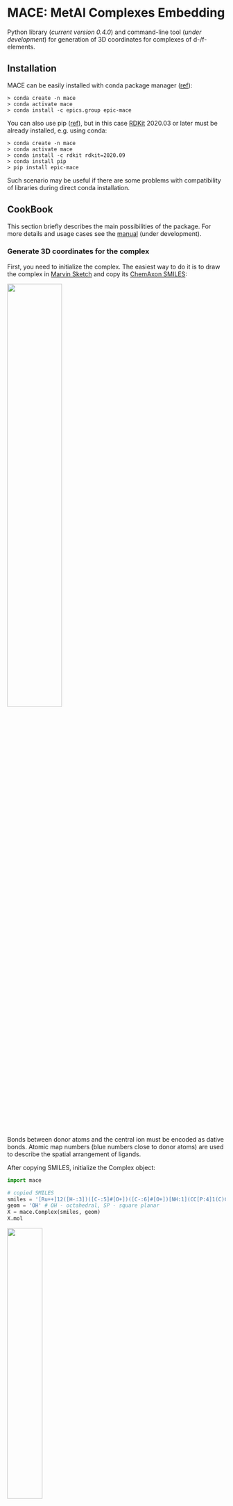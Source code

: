 # MACE: MetAl Complexes Embedding

Python library (*current version 0.4.0*) and command-line tool (*under development*) for generation of 3D coordinates for complexes of d-/f-elements.

## Installation

MACE can be easily installed with conda package manager ([ref](https://anaconda.org/epics.group/epic-mace)):

```
> conda create -n mace
> conda activate mace
> conda install -c epics.group epic-mace
```

You can also use pip ([ref](https://pypi.org/project/epic-mace/)), but in this case [RDKit](https://www.rdkit.org/) 2020.03 or later must be already installed, e.g. using conda:

```
> conda create -n mace
> conda activate mace
> conda install -c rdkit rdkit=2020.09
> conda install pip
> pip install epic-mace
```

Such scenario may be useful if there are some problems with compatibility of libraries during direct conda installation.

## CookBook

This section briefly describes the main possibilities of the package. For more details and usage cases see the [manual](manual/manual.md) (under development).

### Generate 3D coordinates for the complex

First, you need to initialize the complex. The easiest way to do it is to draw the complex in [Marvin Sketch](https://chemaxon.com/products/marvin) and copy its [ChemAxon SMILES](https://docs.chemaxon.com/display/docs/smiles.md):

<img src="manual/pics/README/marvin_copy_smiles.png" width="50%" />

Bonds between donor atoms and the central ion must be encoded as dative bonds. Atomic map numbers (blue numbers close to donor atoms) are used to describe the spatial arrangement of ligands.

After copying SMILES, initialize the Complex object:

```python
import mace

# copied SMILES
smiles = '[Ru++]12([H-:3])([C-:5]#[O+])([C-:6]#[O+])[NH:1](CC[P:4]1(C)C)CC[P:2]2(C)C |C:9.9,14.15,6.5,1.0,2.1,4.3|'
geom = 'OH' # OH - octahedral, SP - square planar
X = mace.Complex(smiles, geom)
X.mol
```

<img src="manual/pics/README/X1.png" width="40%" />

To generate atomic coordinates, use `AddConformer` or `AddConformers` methods:

```python
conf_idxs = X.AddConformers(numConfs = 5)
X.ToXYZ('test.xyz', confId = 'all')
```

Here's the result:

<img src="manual/pics/README/X1_3D.png" width="50%"/>

### Search of stereomers

In homogeneous catalysis you do not know structure of the complex *a priori*. Thus, you need to analyze all possible stereomers. For the purpose, first initialize complex, and this time let's do it from ligands:

```python
import mace

# SMILES of ligands copied from Marvin Sketch
# donor atoms must have any non-zero map number
ligands = ['C[P:1](C)CC[NH:1]CC[P:1](C)C', '[H-:1]', '[C-:1]#[O+]', '[C-:1]#[O+]']
CA = '[Ru+2]' # SMILES of central atom
geom = 'OH'
X = mace.ComplexFromLigands(ligands, CA, geom)
```

You can not generate atomic coordinates for this complex as it contains incorrect information on the spatial arrangement of ligands (all donor atoms are in the first position):

```python
X.AddConformer()
##> Bad SMILES: isotopic labels are not unique
##> 
##> The initial SMILES contains insufficient or erroneous info
##> on the positions of the ligands around the central atom
##> encoded with isotopic labels.
##> To use 3D generation and other features, generate
##> possible stereomers using GetStereomers method.
print(X.GetNumConformers())
##> 0
```

Next, let's find all possible stereomers:

```python
Xs = X.GetStereomers(regime = 'all', dropEnantiomers = False)
print(len(Xs))
##> 9
Xs = X.GetStereomers(regime = 'all', dropEnantiomers = True)
print(len(Xs))
##> 7
```

So, this complex has 7 stereomers, and 2 of them are enantiomeric. Let's generate atomic coordinates for them and save to XYZ-files:

```python
for i, X in enumerate(Xs):
    X.AddConformers(numConfs = 5)
    X.ToXYZ(f'X1_{i}.xyz', confId = 'min')
```

Here's the result (aliphatic hydrogens removed for clarity):

<img src="manual/pics/README/X1s_3D.png" width="100%"/>

### Introduction of substituents

Imagine, that you need to generate a lot of complexes with the same core and different substituents. Generation of all structures will result in serious time loss due to the QM geometry optimization. There are more tricky way. First, you need to draw ligands containing dummy atoms (or hydrogens) with isotopic labels equal to the number of substituent (can be encoded as *R1*, *R2*, etc. in Marvin Sketch):

<img src="manual/pics/README/subs.png" width="50%"/>

After that, you need to generate atomic coordinates for the core structure:

```python
import mace

# core
ligands = ['C[P:3](C)CC1=CC([*])=C([*])C(C[P:1](C)C)=[N:2]1 |$;;;;;;;_R1;;_R2;;;;;;$,c:14,t:4,7|', '[Cl-:4]']
CA = '[Rh+]'
geom = 'SP'
core = mace.ComplexFromLigands(ligands, CA, geom)

# 3D embedding
core.AddConformer()
core.ToXYZ('core.xyz', confId = 'min')
```

Next, we need to substitute dummies using the `mace.AddSubsToMol` function:

```python
# substituents
subs = {'R1': mace.MolFromSmiles('[*]OC'),
        'R2': mace.MolFromSmiles('[*]C#N')}
# add subs
X = mace.ComplexFromMol(mace.AddSubsToMol(core.mol, subs), core._geom)
```

And generate atomic coordinates using constrained embedding using `AddConstrainedConformer` method:

```python
conf_min = X.GetMinEnergyConfId()
X.AddConstrainedConformer(core, confId = conf_min)
X.ToXYZ('X.xyz', confId = 'min')
```

`core` must be a substructure of `X`, and the number of donor atoms in `core` and `X` must be equal. In that case we'll obtain atomic coordinates, and the positions of matched atoms will be almost the same as those of a template molecule:

<img src="manual/pics/README/X_and_core.png" width="80%"/>

This method can be easily used to generate a big set of related complexes, which may be useful for QSAR research.

